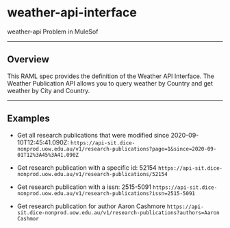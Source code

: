 # weather-api-interface
weather-api Problem in MuleSof

--------
Overview
--------
This RAML spec provides the definition of the Weather API Interface.
The Weather Publication API allows you to query weather by Country and get weather by City and Country.

--------
Examples
----------
- Get all research publications that were modified since 2020-09-10T12:45:41.090Z:
  `https://api-sit.dice-nonprod.uow.edu.au/v1/research-publications?page=1&since=2020-09-01T12%3A45%3A41.090Z`

- Get research publication with a specific id: 52154
  `https://api-sit.dice-nonprod.uow.edu.au/v1/research-publications/52154`

- Get research publication with a issn: 2515-5091
  `https://api-sit.dice-nonprod.uow.edu.au/v1/research-publications?issn=2515-5091`

- Get research publication for author Aaron Cashmore
  `https://api-sit.dice-nonprod.uow.edu.au/v1/research-publications?authors=Aaron Cashmor`
